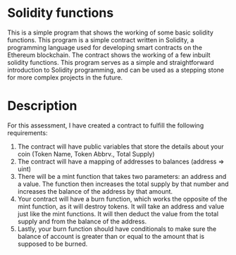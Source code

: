 # Solidity functions

This is a simple program that shows the working of some basic solidity functions. This program is a simple contract written in Solidity, a programming language used for developing smart contracts on the Ethereum blockchain. The contract shows the working of a few inbuilt solidity functions. This program serves as a simple and straightforward introduction to Solidity programming, and can be used as a stepping stone for more complex projects in the future.

# Description

For this assessment, I have created a contract to fulfill the following requirements:

1. The contract will have public variables that store the details about your coin (Token Name, Token Abbrv., Total Supply)
2. The contract will have a mapping of addresses to balances (address => uint)
3. There will be a mint function that takes two parameters: an address and a value. The function then increases the total supply by that number and increases the balance of the address by that amount.
4. Your contract will have a burn function, which works the opposite of the mint function, as it will destroy tokens. It will take an address and value just like the mint functions. It will then deduct the value 
   from the total supply and from the balance of the address.
5. Lastly, your burn function should have conditionals to make sure the balance of account is greater than or equal to the amount that is supposed to be burned.

